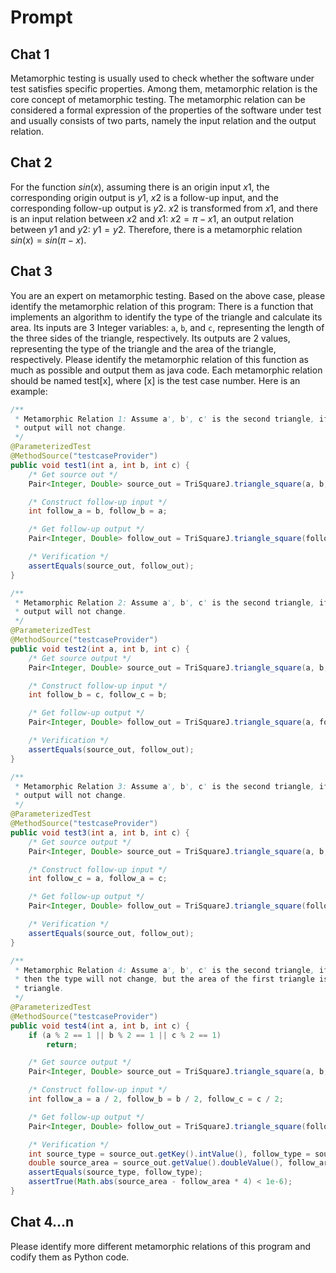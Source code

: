 # Prompt

## Chat 1

Metamorphic testing is usually used to check whether the software under test satisfies specific properties. Among them, metamorphic relation is the core concept of metamorphic testing. The metamorphic relation can be considered a formal expression of the properties of the software under test and usually consists of two parts, namely the input relation and the output relation.

## Chat 2

For the function $sin(x)$, assuming there is an origin input $x1$, the corresponding origin output is $y1$, $x2$ is a follow-up input, and the corresponding follow-up output is $y2$. $x2$ is transformed from $x1$, and there is an input relation between $x2$ and $x1$: $x2=\pi-x1$, an output relation between $y1$ and $y2$: $y1=y2$. Therefore, there is a metamorphic relation $sin(x)=sin(\pi-x)$.

## Chat 3

You are an expert on metamorphic testing. Based on the above case, please identify the metamorphic relation of this program: There is a function that implements an algorithm to identify the type of the triangle and calculate its area. Its inputs are 3 Integer variables: `a`, `b`, and `c`, representing the length of the three sides of the triangle, respectively. Its outputs are 2 values, representing the type of the triangle and the area of the triangle, respectively. Please identify the metamorphic relation of this function as much as possible and output them as java code. Each metamorphic relation should be named test[x], where [x] is the test case number. Here is an example:

```java
/**
 * Metamorphic Relation 1: Assume a', b', c' is the second triangle, if (a,b,c)=(b',a',c'), the
 * output will not change.
 */
@ParameterizedTest
@MethodSource("testcaseProvider")
public void test1(int a, int b, int c) {
    /* Get source out */
    Pair<Integer, Double> source_out = TriSquareJ.triangle_square(a, b, c);

    /* Construct follow-up input */
    int follow_a = b, follow_b = a;

    /* Get follow-up output */
    Pair<Integer, Double> follow_out = TriSquareJ.triangle_square(follow_a, follow_b, c);

    /* Verification */
    assertEquals(source_out, follow_out);
}

/**
 * Metamorphic Relation 2: Assume a', b', c' is the second triangle, if (a,b,c)=(a',c',b'), the
 * output will not change.
 */
@ParameterizedTest
@MethodSource("testcaseProvider")
public void test2(int a, int b, int c) {
    /* Get source output */
    Pair<Integer, Double> source_out = TriSquareJ.triangle_square(a, b, c);

    /* Construct follow-up input */
    int follow_b = c, follow_c = b;

    /* Get follow-up output */
    Pair<Integer, Double> follow_out = TriSquareJ.triangle_square(a, follow_b, follow_c);

    /* Verification */
    assertEquals(source_out, follow_out);
}

/**
 * Metamorphic Relation 3: Assume a', b', c' is the second triangle, if (a,b,c)=(c',b',a'), the
 * output will not change.
 */
@ParameterizedTest
@MethodSource("testcaseProvider")
public void test3(int a, int b, int c) {
    /* Get source output */
    Pair<Integer, Double> source_out = TriSquareJ.triangle_square(a, b, c);

    /* Construct follow-up input */
    int follow_c = a, follow_a = c;

    /* Get follow-up output */
    Pair<Integer, Double> follow_out = TriSquareJ.triangle_square(follow_a, b, follow_c);

    /* Verification */
    assertEquals(source_out, follow_out);
}

/**
 * Metamorphic Relation 4: Assume a', b', c' is the second triangle, if (a,b,c)=(2a',2b',2c'),
 * then the type will not change, but the area of the first triangle is four times the second
 * triangle.
 */
@ParameterizedTest
@MethodSource("testcaseProvider")
public void test4(int a, int b, int c) {
    if (a % 2 == 1 || b % 2 == 1 || c % 2 == 1)
        return;

    /* Get source output */
    Pair<Integer, Double> source_out = TriSquareJ.triangle_square(a, b, c);

    /* Construct follow-up input */
    int follow_a = a / 2, follow_b = b / 2, follow_c = c / 2;

    /* Get follow-up output */
    Pair<Integer, Double> follow_out = TriSquareJ.triangle_square(follow_a, follow_b, follow_c);

    /* Verification */
    int source_type = source_out.getKey().intValue(), follow_type = source_out.getKey().intValue();
    double source_area = source_out.getValue().doubleValue(), follow_area = follow_out.getValue().doubleValue();
    assertEquals(source_type, follow_type);
    assertTrue(Math.abs(source_area - follow_area * 4) < 1e-6);
}
```

## Chat 4...n

Please identify more different metamorphic relations of this program and codify them as Python code.